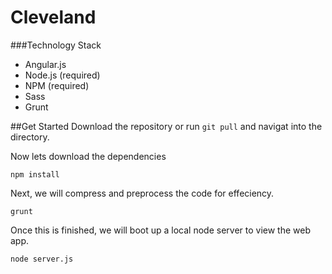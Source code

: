 # Cleveland

###Technology Stack
- Angular.js
- Node.js (required)
- NPM (required)
- Sass
- Grunt

##Get Started
Download the repository or run `git pull` and navigat into the directory.

Now lets download the dependencies
```
npm install
```

Next, we will compress and preprocess the code for effeciency. 
```
grunt
```

Once this is finished, we will boot up a local node server to view the web app.
```
node server.js
```
